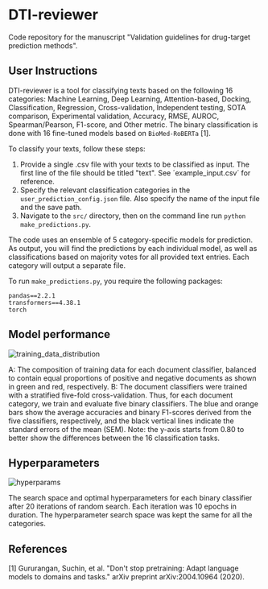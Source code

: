 # DTI-reviewer

Code repository for the manuscript "Validation guidelines for drug-target prediction methods".

## User Instructions

DTI-reviewer is a tool for classifying texts based on the following 16 categories: Machine Learning, Deep Learning, Attention-based, Docking, Classification, Regression, Cross-validation, Independent testing, SOTA comparison, Experimental validation, Accuracy, RMSE, AUROC, Spearman/Pearson, F1-score, and Other metric.
The binary classification is done with 16 fine-tuned models based on `BioMed-RoBERTa` [1].

To classify your texts, follow these steps:

1. Provide a single .csv file with your texts to be classified as input. The first line of the file should be titled "text". See ´example_input.csv´ for reference.
2. Specify the relevant classification categories in the `user_prediction_config.json` file. Also specify the name of the input file and the save path.
3. Navigate to the `src/` directory, then on the command line run `python make_predictions.py`.

The code uses an ensemble of 5 category-specific models for prediction. As output, you will find the predictions by each individual model, as well as classifications based on majority votes for all provided text entries. Each category will output a separate file.

To run `make_predictions.py`, you require the following packages:
```
pandas==2.2.1
transformers==4.38.1
torch
```

## Model performance

![training_data_distribution](https://github.com/AronSchulman/DTI-reviewer/assets/63584295/a8d9d452-7190-4c47-9aac-60b179484249)


A: The composition of training data for each document classifier, balanced to contain equal proportions of positive and negative documents as shown in green and red, respectively. B: The document classifiers were trained with a stratified five-fold cross-validation. Thus, for each document category, we train and evaluate five binary classifiers. The blue and orange bars show the average accuracies and binary F1-scores derived from the five classifiers, respectively, and the black vertical lines indicate the standard errors of the mean (SEM). Note: the y-axis starts from 0.80 to better show the differences between the 16 classification tasks.

## Hyperparameters

![hyperparams](https://github.com/AronSchulman/DTI-reviewer/assets/63584295/84a8c6fc-0100-476a-b8ce-4e9c7d67059b)

The search space and optimal hyperparameters for each binary classifier after 20 iterations of random search. Each iteration was 10 epochs in duration. The hyperparameter search space was kept the same for all the categories.

## References

[1] Gururangan, Suchin, et al. "Don't stop pretraining: Adapt language models to domains and tasks." arXiv preprint arXiv:2004.10964 (2020).
